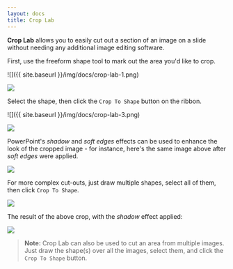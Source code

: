 ```yaml
---
layout: docs
title: Crop Lab
---
```



**Crop Lab** allows you to easily cut out a section of an image on a slide without needing any additional image editing software.

First, use the freeform shape tool to mark out the area you'd like to crop.

![]({{ site.baseurl }}/img/docs/crop-lab-1.png)

<p>
  <img class="box-shadow slide" src="{{ site.baseurl }}/img/docs/crop-lab-2.png">
</p>

Select the shape, then click the `Crop To Shape` button on the ribbon.

![]({{ site.baseurl }}/img/docs/crop-lab-3.png)

<p>
  <img class="box-shadow slide" src="{{ site.baseurl }}/img/docs/crop-lab-4.png">
</p>


PowerPoint's *shadow* and *soft edges* effects can be used to enhance the look of the cropped image - for instance, here's the same image above after *soft edges* were applied.

<p>
  <img class="box-shadow slide" src="{{ site.baseurl }}/img/docs/crop-lab-5.png">
</p>

For more complex cut-outs, just draw multiple shapes, select all of them, then click `Crop To Shape`.

<p>
  <img class="box-shadow slide" src="{{ site.baseurl }}/img/docs/crop-lab-6.png">
</p>

The result of the above crop, with the *shadow* effect applied:

<p>
  <img class="box-shadow slide" src="{{ site.baseurl }}/img/docs/crop-lab-7.png">
</p>

> **Note:** Crop Lab can also be used to cut an area from multiple images. Just draw the shape(s) over all the images, select them, and click the `Crop To Shape` button.
